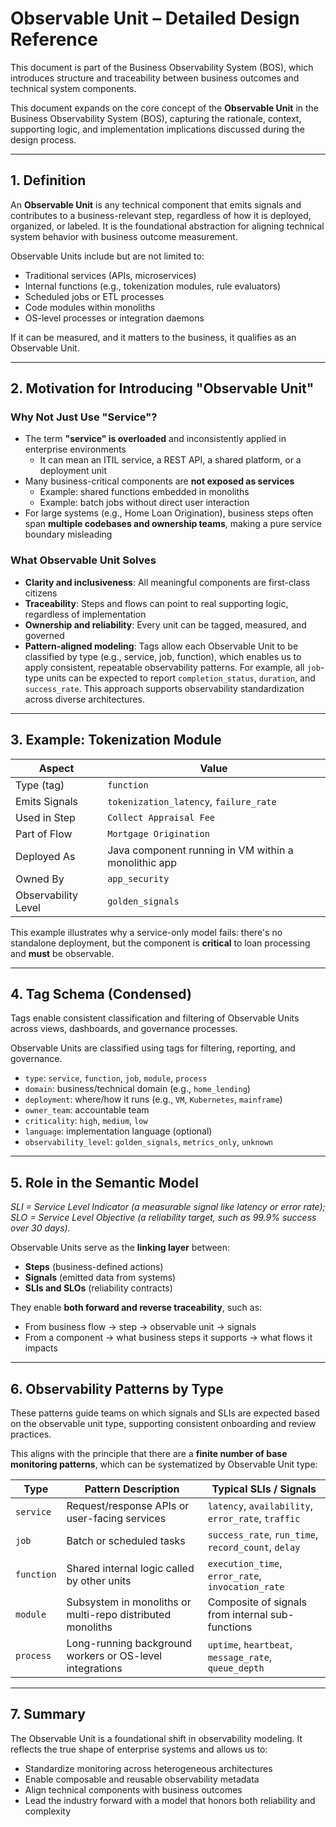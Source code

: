# Observable Unit – Detailed Design Reference

This document is part of the Business Observability System (BOS), which introduces structure and traceability between business outcomes and technical system components.

This document expands on the core concept of the **Observable Unit** in the Business Observability System (BOS), capturing the rationale, context, supporting logic, and implementation implications discussed during the design process.

---

## 1. Definition
An **Observable Unit** is any technical component that emits signals and contributes to a business-relevant step, regardless of how it is deployed, organized, or labeled. It is the foundational abstraction for aligning technical system behavior with business outcome measurement.

Observable Units include but are not limited to:
- Traditional services (APIs, microservices)
- Internal functions (e.g., tokenization modules, rule evaluators)
- Scheduled jobs or ETL processes
- Code modules within monoliths
- OS-level processes or integration daemons

If it can be measured, and it matters to the business, it qualifies as an Observable Unit.

---

## 2. Motivation for Introducing "Observable Unit"

### Why Not Just Use "Service"?
- The term **"service" is overloaded** and inconsistently applied in enterprise environments
  - It can mean an ITIL service, a REST API, a shared platform, or a deployment unit
- Many business-critical components are **not exposed as services**
  - Example: shared functions embedded in monoliths
  - Example: batch jobs without direct user interaction
- For large systems (e.g., Home Loan Origination), business steps often span **multiple codebases and ownership teams**, making a pure service boundary misleading

### What Observable Unit Solves
- **Clarity and inclusiveness**: All meaningful components are first-class citizens
- **Traceability**: Steps and flows can point to real supporting logic, regardless of implementation
- **Ownership and reliability**: Every unit can be tagged, measured, and governed
- **Pattern-aligned modeling**: Tags allow each Observable Unit to be classified by type (e.g., service, job, function), which enables us to apply consistent, repeatable observability patterns. For example, all `job`-type units can be expected to report `completion_status`, `duration`, and `success_rate`. This approach supports observability standardization across diverse architectures.

---

## 3. Example: Tokenization Module

| **Aspect**            | **Value**                                              |
|-----------------------|---------------------------------------------------------|
| Type (tag)            | `function`                                              |
| Emits Signals         | `tokenization_latency`, `failure_rate`                 |
| Used in Step          | `Collect Appraisal Fee`                                |
| Part of Flow          | `Mortgage Origination`                                 |
| Deployed As           | Java component running in VM within a monolithic app   |
| Owned By              | `app_security`                                          |
| Observability Level   | `golden_signals`                                        |

This example illustrates why a service-only model fails: there's no standalone deployment, but the component is **critical** to loan processing and **must** be observable.

---

## 4. Tag Schema (Condensed)
Tags enable consistent classification and filtering of Observable Units across views, dashboards, and governance processes.

Observable Units are classified using tags for filtering, reporting, and governance.

- `type`: `service`, `function`, `job`, `module`, `process`
- `domain`: business/technical domain (e.g., `home_lending`)
- `deployment`: where/how it runs (e.g., `VM`, `Kubernetes`, `mainframe`)
- `owner_team`: accountable team
- `criticality`: `high`, `medium`, `low`
- `language`: implementation language (optional)
- `observability_level`: `golden_signals`, `metrics_only`, `unknown`

---

## 5. Role in the Semantic Model
*SLI = Service Level Indicator (a measurable signal like latency or error rate); SLO = Service Level Objective (a reliability target, such as 99.9% success over 30 days).*

Observable Units serve as the **linking layer** between:
- **Steps** (business-defined actions)
- **Signals** (emitted data from systems)
- **SLIs and SLOs** (reliability contracts)

They enable **both forward and reverse traceability**, such as:
- From business flow → step → observable unit → signals
- From a component → what business steps it supports → what flows it impacts

---

## 6. Observability Patterns by Type
These patterns guide teams on which signals and SLIs are expected based on the observable unit type, supporting consistent onboarding and review practices.

This aligns with the principle that there are a **finite number of base monitoring patterns**, which can be systematized by Observable Unit type:

| **Type**    | **Pattern Description**                                   | **Typical SLIs / Signals**                                |
|-------------|------------------------------------------------------------|------------------------------------------------------------|
| `service`   | Request/response APIs or user-facing services              | `latency`, `availability`, `error_rate`, `traffic`         |
| `job`       | Batch or scheduled tasks                                   | `success_rate`, `run_time`, `record_count`, `delay`        |
| `function`  | Shared internal logic called by other units                | `execution_time`, `error_rate`, `invocation_rate`          |
| `module`    | Subsystem in monoliths or multi-repo distributed monoliths | Composite of signals from internal sub-functions           |
| `process`   | Long-running background workers or OS-level integrations   | `uptime`, `heartbeat`, `message_rate`, `queue_depth`       |

---

## 7. Summary
The Observable Unit is a foundational shift in observability modeling. It reflects the true shape of enterprise systems and allows us to:
- Standardize monitoring across heterogeneous architectures
- Enable composable and reusable observability metadata
- Align technical components with business outcomes
- Lead the industry forward with a model that honors both reliability and complexity

